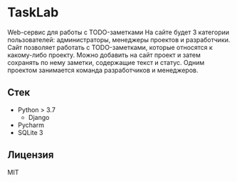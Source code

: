 # TaskLab

Web-сервис для работы с TODO-заметками
На сайте будет 3 категории пользователей: администраторы, менеджеры 
проектов и разработчики. Сайт позволяет работать с TODO-заметками, которые 
относятся к какому-либо проекту. Можно добавить на сайт проект и затем 
сохранять по нему заметки, содержащие текст и статус. Одним проектом 
занимается команда разработчиков и менеджеров.

## Стек

- Python > 3.7
  - Django
- Pycharm
- SQLite 3

## Лицензия

MIT
